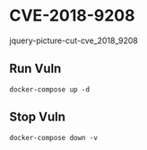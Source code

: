 # CVE-2018-9208

jquery-picture-cut-cve_2018_9208

## Run Vuln

```
docker-compose up -d
```

## Stop Vuln

```
docker-compose down -v
```

